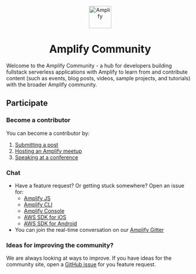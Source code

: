 <p align="center">
  <a href="https://amplify.aws/community">
    <img alt="Amplify" src="https://github.com/aws-amplify/community/blob/master/src/assets/images/logo-dark.png" width="60" />
  </a>
</p>
<h1 align="center">
  Amplify Community
</h1>

Welcome to the Amplify Community - a hub for developers building fullstack serverless applications with Amplify to learn from and contribute content (such as events, blog posts, videos, sample projects, and tutorials) with the broader Amplify community.


## Participate

### Become a contributor

You can become a contributor by:

1. [Submitting a post](https://github.com/aws-amplify/community/blob/master/content/posts/README.md)
2. [Hosting an Amplify meetup](https://github.com/aws-amplify/community/blob/master/content/events/README.md)
3. [Speaking at a conference](https://github.com/aws-amplify/community/blob/master/content/events/README.md)

### Chat

* Have a feature request? Or getting stuck somewhere? Open an issue for:
  * [Amplify JS](https://github.com/aws-amplify/amplify-js/issues)
  * [Amplify CLI](https://github.com/aws-amplify/amplify-cli/issues)
  * [Amplify Console](https://forums.aws.amazon.com/forum.jspa?forumID=314)  
  * [AWS SDK for iOS](https://github.com/aws-amplify/aws-sdk-ios/issues)
  * [AWS SDK for Android](https://github.com/aws-amplify/aws-sdk-android/issues)
* You can join the real-time conversation on our [Amplify Gitter](https://gitter.im/AWS-Amplify/Lobby)

### Ideas for improving the community?

We are always looking at ways to improve. If you have ideas for the community site, open a [GitHub issue](https://github.com/aws-amplify/community/issues) for you feature request.
